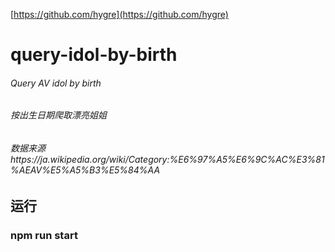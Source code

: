 [https://github.com/hygre](https://github.com/hygre)
# query-idol-by-birth

###### Query AV idol by birth
###### 按出生日期爬取漂亮姐姐
###### 数据来源https://ja.wikipedia.org/wiki/Category:%E6%97%A5%E6%9C%AC%E3%81%AEAV%E5%A5%B3%E5%84%AA
## 运行
### npm run start
